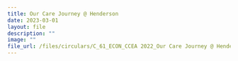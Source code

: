 ```yaml
---
title: Our Care Journey @ Henderson
date: 2023-03-01
layout: file
description: ""
image: ""
file_url: /files/circulars/C_61_ECON_CCEA 2022_Our Care Journey @ Henderson.pdf
---
```

